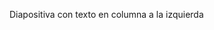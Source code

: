


Diapositiva con texto en columna a la izquierda

<div class="wrapperSlide">
  <div class="slideText">

  </div>
  <div class="slideContent">
  
  </div>
</div>

<div class="wrapperSlideHorizontal">
  <div class="slideText">
  </div>
  <div class="slideContent">
  </div>
</div>

<div class="containerSlide">
  <div class="layout-1col">
  
  </div>
  <div class="layout-2col">
  
  </div>
  <div class="layout-3col">
  
  </div>
  <div class="layout-col-50-50">
  
  </div>
  <div class="layout-col-40-60">
  
  </div>
  <div class="layout-col-60-40">
  
  </div>

</div>